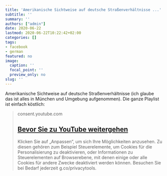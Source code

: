 ```yaml
---
title: 'Amerikanische Sichtweise auf deutsche Straßenverhältnisse ...'
subtitle: ''
summary: ''
authors: ["admin"]
date: 2020-06-22
lastmod: 2020-06-22T10:22:42+02:00
categories: []
tags:
- facebook
- german
featured: no
image:
  caption: ''
  focal_point: ''
  preview_only: no
slug: ''
---
```

Amerikanische Sichtweise auf deutsche Straßenverhältnisse (ich glaube das ist alles in München und Umgebung aufgenommen). Die ganze Playlist ist einfach köstlich:
> consent.youtube.com
> ## [Bevor Sie zu YouTube weitergehen](https://www.youtube.com/playlist?list=PLzNM_rzDSme7wJi1c7sjcVnO_sO0D_Qv2)
>
>Klicken Sie auf „Anpassen“, um sich Ihre Möglichkeiten anzusehen. Zu diesen gehören zum Beispiel Steuerelemente, um Cookies für die Personalisierung zu deaktivieren, oder Informationen zu Steuerelementen auf Browserebene, mit denen einige oder alle Cookies für andere Zwecke deaktiviert werden können.  Besuchen Sie bei Bedarf jederzeit g.co/privacytools.


